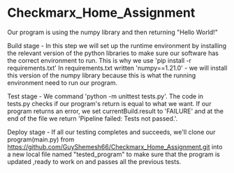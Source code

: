 # Checkmarx_Home_Assignment

Our program is using the numpy library and then returning "Hello World!"

Build stage -
In this step we will set up the runtime environment by installing the relevant version of the python libraries to make sure our software has the correct environment to run.
This is why we use 'pip install -r requirements.txt'
In requirements.txt written 'numpy==1.21.0' - we will install this version of the numpy library because this is what the running environment need to run our program.

Test stage -
We command 'python -m unittest tests.py'.
The code in tests.py checks if our program's return is equal to what we want.
If our program returns an error, we set currentBuild.result to 'FAILURE' and at the end of the file we return 'Pipeline failed: Tests not passed.'.

Deploy stage  -
If all our testing completes and succeeds, we'll clone our program(main.py) from https://github.com/GuyShemesh66/Checkmarx_Home_Assignment.git into a new local file named "tested_program" to make sure that the program is updated ,ready to work on and passes all the previous tests.
